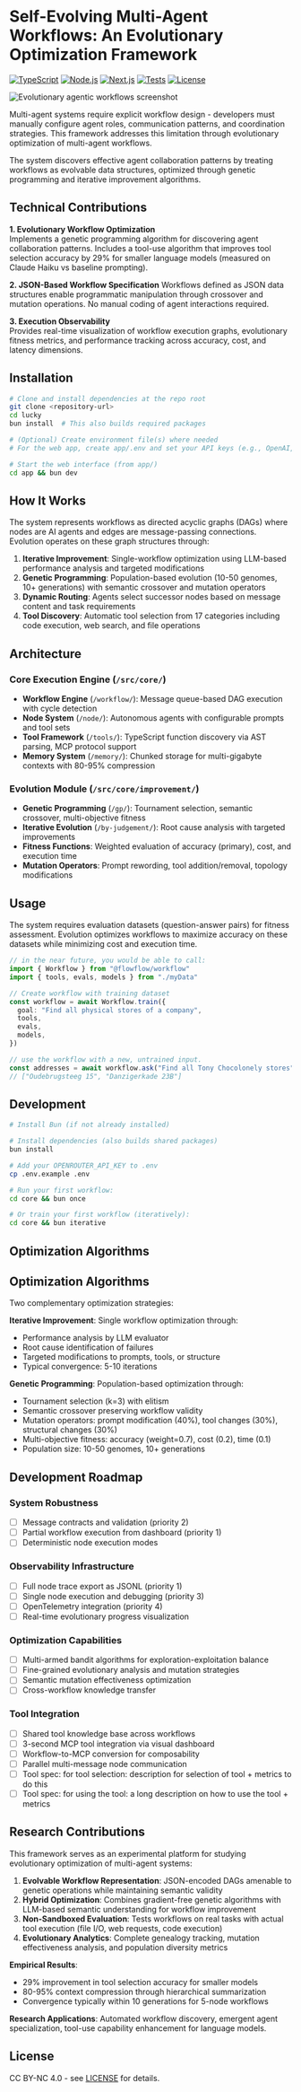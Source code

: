 # Self-Evolving Multi-Agent Workflows: An Evolutionary Optimization Framework

[![TypeScript](https://img.shields.io/badge/TypeScript-5+-blue)](https://www.typescriptlang.org/)
[![Node.js](https://img.shields.io/badge/Node.js-18+-green)](https://nodejs.org/)
[![Next.js](https://img.shields.io/badge/Next.js-15+-black)](https://nextjs.org/)
[![Tests](docs/badges/tests.svg)](docs/badges/tests.svg)
[![License](https://img.shields.io/badge/License-CC%20BY--NC%204.0-lightgrey)](LICENSE)

![Evolutionary agentic workflows screenshot](docs/example.png)

Multi-agent systems require explicit workflow design - developers must manually configure agent roles, communication patterns, and coordination strategies. This framework addresses this limitation through evolutionary optimization of multi-agent workflows.

The system discovers effective agent collaboration patterns by treating workflows as evolvable data structures, optimized through genetic programming and iterative improvement algorithms.

## Technical Contributions

**1. Evolutionary Workflow Optimization**  
Implements a genetic programming algorithm for discovering agent collaboration patterns. Includes a tool-use algorithm that improves tool selection accuracy by 29% for smaller language models (measured on Claude Haiku vs baseline prompting).

**2. JSON-Based Workflow Specification**
Workflows defined as JSON data structures enable programmatic manipulation through crossover and mutation operations. No manual coding of agent interactions required.

**3. Execution Observability**  
Provides real-time visualization of workflow execution graphs, evolutionary fitness metrics, and performance tracking across accuracy, cost, and latency dimensions.

## Installation

```bash
# Clone and install dependencies at the repo root
git clone <repository-url>
cd lucky
bun install  # This also builds required packages

# (Optional) Create environment file(s) where needed
# For the web app, create app/.env and set your API keys (e.g., OpenAI, Supabase)

# Start the web interface (from app/)
cd app && bun dev
```

## How It Works

The system represents workflows as directed acyclic graphs (DAGs) where nodes are AI agents and edges are message-passing connections. Evolution operates on these graph structures through:

1. **Iterative Improvement**: Single-workflow optimization using LLM-based performance analysis and targeted modifications
2. **Genetic Programming**: Population-based evolution (10-50 genomes, 10+ generations) with semantic crossover and mutation operators
3. **Dynamic Routing**: Agents select successor nodes based on message content and task requirements
4. **Tool Discovery**: Automatic tool selection from 17 categories including code execution, web search, and file operations

## Architecture

### Core Execution Engine (`/src/core/`)

- **Workflow Engine** (`/workflow/`): Message queue-based DAG execution with cycle detection
- **Node System** (`/node/`): Autonomous agents with configurable prompts and tool sets
- **Tool Framework** (`/tools/`): TypeScript function discovery via AST parsing, MCP protocol support
- **Memory System** (`/memory/`): Chunked storage for multi-gigabyte contexts with 80-95% compression

### Evolution Module (`/src/core/improvement/`)

- **Genetic Programming** (`/gp/`): Tournament selection, semantic crossover, multi-objective fitness
- **Iterative Evolution** (`/by-judgement/`): Root cause analysis with targeted improvements
- **Fitness Functions**: Weighted evaluation of accuracy (primary), cost, and execution time
- **Mutation Operators**: Prompt rewording, tool addition/removal, topology modifications

## Usage

The system requires evaluation datasets (question-answer pairs) for fitness assessment. Evolution optimizes workflows to maximize accuracy on these datasets while minimizing cost and execution time.

```typescript
// in the near future, you would be able to call:
import { Workflow } from "@flowflow/workflow"
import { tools, evals, models } from "./myData"

// Create workflow with training dataset
const workflow = await Workflow.train({
  goal: "Find all physical stores of a company",
  tools,
  evals,
  models,
})

// use the workflow with a new, untrained input.
const addresses = await workflow.ask("Find all Tony Chocolonely stores")
// ["Oudebrugsteeg 15", "Danzigerkade 23B"]
```

## Development

```bash
# Install Bun (if not already installed)

# Install dependencies (also builds shared packages)
bun install

# Add your OPENROUTER_API_KEY to .env
cp .env.example .env

# Run your first workflow:
cd core && bun once

# Or train your first workflow (iteratively):
cd core && bun iterative

```

## Optimization Algorithms

## Optimization Algorithms

Two complementary optimization strategies:

**Iterative Improvement**: Single workflow optimization through:

- Performance analysis by LLM evaluator
- Root cause identification of failures
- Targeted modifications to prompts, tools, or structure
- Typical convergence: 5-10 iterations

**Genetic Programming**: Population-based optimization through:

- Tournament selection (k=3) with elitism
- Semantic crossover preserving workflow validity
- Mutation operators: prompt modification (40%), tool changes (30%), structural changes (30%)
- Multi-objective fitness: accuracy (weight=0.7), cost (0.2), time (0.1)
- Population size: 10-50 genomes, 10+ generations

## Development Roadmap

### System Robustness

- [ ] Message contracts and validation (priority 2)
- [ ] Partial workflow execution from dashboard (priority 1)
- [ ] Deterministic node execution modes

### Observability Infrastructure

- [ ] Full node trace export as JSONL (priority 1)
- [ ] Single node execution and debugging (priority 3)
- [ ] OpenTelemetry integration (priority 4)
- [ ] Real-time evolutionary progress visualization

### Optimization Capabilities

- [ ] Multi-armed bandit algorithms for exploration-exploitation balance
- [ ] Fine-grained evolutionary analysis and mutation strategies
- [ ] Semantic mutation effectiveness optimization
- [ ] Cross-workflow knowledge transfer

### Tool Integration

- [ ] Shared tool knowledge base across workflows
- [ ] 3-second MCP tool integration via visual dashboard
- [ ] Workflow-to-MCP conversion for composability
- [ ] Parallel multi-message node communication
- [ ] Tool spec: for tool selection: description for selection of tool + metrics to do this
- [ ] Tool spec: for using the tool: a long description on how to use the tool + metrics

## Research Contributions

This framework serves as an experimental platform for studying evolutionary optimization of multi-agent systems:

1. **Evolvable Workflow Representation**: JSON-encoded DAGs amenable to genetic operations while maintaining semantic validity
2. **Hybrid Optimization**: Combines gradient-free genetic algorithms with LLM-based semantic understanding for workflow improvement
3. **Non-Sandboxed Evaluation**: Tests workflows on real tasks with actual tool execution (file I/O, web requests, code execution)
4. **Evolutionary Analytics**: Complete genealogy tracking, mutation effectiveness analysis, and population diversity metrics

**Empirical Results**:

- 29% improvement in tool selection accuracy for smaller models
- 80-95% context compression through hierarchical summarization
- Convergence typically within 10 generations for 5-node workflows

**Research Applications**: Automated workflow discovery, emergent agent specialization, tool-use capability enhancement for language models.

## License

CC BY-NC 4.0 - see [LICENSE](LICENSE) for details.
